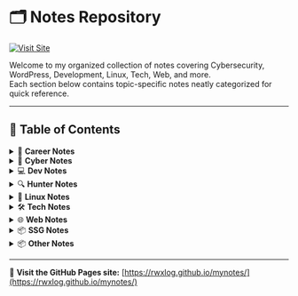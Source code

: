 # 🗂 Notes Repository

[![Visit Site](https://img.shields.io/badge/GitHub%20Pages-Visit-blue?style=for-the-badge&logo=github)](https://rwxlog.github.io/mynotes/)

Welcome to my organized collection of notes covering Cybersecurity, WordPress, Development, Linux, Tech, Web, and more.  
Each section below contains topic-specific notes neatly categorized for quick reference.

---

## 📑 Table of Contents

<details>
<summary>💼 <strong>Career Notes</strong></summary>

- 🛡 [90 Day Cybersecurity](docs/CareerNotes/90-day-cybersecurity.md)
- 🌐 [90 Day WordPress](docs/CareerNotes/90-day-wordpress.md)

</details>

<details>
<summary>🧠 <strong>Cyber Notes</strong></summary>

- 📄 [Sample Note](docs/CyberNotes/samplenote.md)

</details>

<details>
<summary>💻 <strong>Dev Notes</strong></summary>

- ⚙️ [LAMP Setup](docs/DevNotes/LAMP.md)
- 🗃 [phpMyAdmin](docs/DevNotes/phpMyAdmin.md)
- 🔁 [WP Backup (Auto)](docs/DevNotes/wp-backup-auto.md)
- 📦 [WP Backup (Compressed)](docs/DevNotes/wp-backup-compressed.md)
- 💾 [WP Backup (Manual)](docs/DevNotes/wp-backup.md)
- 🧰 [WP Database CLI](docs/DevNotes/wp-database-cli.md)
- 🧮 [WP Database GUI](docs/DevNotes/wp-database.md)
- 🔄 [WP Restore](docs/DevNotes/wp-restore.md)

</details>

<details>
<summary>🔍 <strong>Hunter Notes</strong></summary>

- 📄 [Sample Note](docs/HunterNotes/samplenote.md)

</details>

<details>
<summary>🐧 <strong>Linux Notes</strong></summary>

- 📜 [paclist](docs/LinuxNotes/paclist.md)

</details>

<details>
<summary>🛠 <strong>Tech Notes</strong></summary>

- 💡 [GitHub](docs/TechNotes/GitHub.md)

</details>

<details>
<summary>🌐 <strong>Web Notes</strong></summary>

- 🔗 [Markdown Links](docs/WebNotes/markdown-links.md)
- 🖋 [Markdown Styling](docs/WebNotes/markdown-styling.md)
- 🔄 [Share Button](docs/WebNotes/share-button.md)
- 🗂 [Site Structure (Noted)](docs/WebNotes/site-structure-noted.md)
- 🏗 [Site Structure](docs/WebNotes/site-structure.md)

</details>

<details>
<summary>📦 <strong>SSG Notes</strong></summary>

- 🚀 [Astro](docs/SSGNotes/astro.md)
- 📘 [Docsify](docs/SSGNotes/docsify.md)
- 🦕 [Docusaurus](docs/SSGNotes/docusaurus.md)
- 🏗 [Eleventy (11ty)](docs/SSGNotes/eleventy.md)
- ⚛️ [Gatsby](docs/SSGNotes/gatsby.md)
- 🌲 [Gridsome](docs/SSGNotes/gridsome.md)
- 🐉 [Hexo](docs/SSGNotes/hexo.md)
- ⚡ [Hugo](docs/SSGNotes/hugo.md)
- 💎 [Jekyll](docs/SSGNotes/jekyll.md)
- 📖 [Lektor](docs/SSGNotes/lektor.md)
- 🧭 [MkDocs](docs/SSGNotes/mkdocs.md)
- 🚢 [MkDocs (GitHub Deploy)](docs/SSGNotes/mkdocs-gh.md)
- 🧭 [Next.js](docs/SSGNotes/next-js.md)
- 🌌 [Nuxt.js](docs/SSGNotes/nuxt-js.md)
- 🪶 [Pelican](docs/SSGNotes/pelican.md)
- ⚙️ [Vite](docs/SSGNotes/vite.md)
- 📗 [VuePress](docs/SSGNotes/vuepress.md)

</details>

<details>
<summary>📦 <strong>Other Notes</strong></summary>

- 📄 [Sample Note](docs/OtherNotes/samplenote.md)

</details>

---

🌟 **Visit the GitHub Pages site:** [https://rwxlog.github.io/mynotes/](https://rwxlog.github.io/mynotes/)
